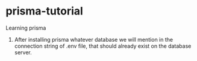 # prisma-tutorial

Learning prisma

1. After installing prisma whatever database we will mention in the connection string of .env file, that should already exist on the database server.
